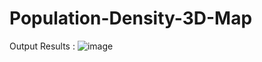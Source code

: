 # Population-Density-3D-Map
Output Results :
![image](https://github.com/user-attachments/assets/9e16b524-e655-462c-9a7e-95110fe13478)
